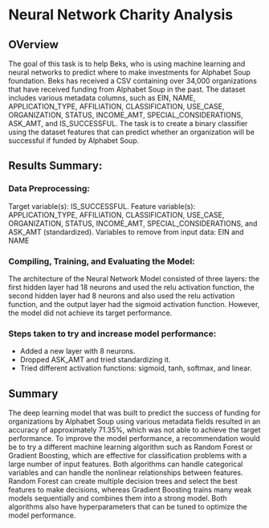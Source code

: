 # Neural Network Charity Analysis
## OVerview
The goal of this task is to help Beks, who is using machine learning and neural networks to predict where to make investments for Alphabet Soup foundation. Beks has received a CSV containing over 34,000 organizations that have received funding from Alphabet Soup in the past. The dataset includes various metadata columns, such as EIN, NAME, APPLICATION_TYPE, AFFILIATION, CLASSIFICATION, USE_CASE, ORGANIZATION, STATUS, INCOME_AMT, SPECIAL_CONSIDERATIONS, ASK_AMT, and IS_SUCCESSFUL. The task is to create a binary classifier using the dataset features that can predict whether an organization will be successful if funded by Alphabet Soup.

## Results Summary:
### Data Preprocessing:
Target variable(s): IS_SUCCESSFUL.
Feature variable(s): APPLICATION_TYPE, AFFILIATION, CLASSIFICATION, USE_CASE, ORGANIZATION, STATUS, INCOME_AMT, SPECIAL_CONSIDERATIONS, and ASK_AMT (standardized).
Variables to remove from input data: EIN and NAME
### Compiling, Training, and Evaluating the Model:
The architecture of the Neural Network Model consisted of three layers: the first hidden layer had 18 neurons and used the relu activation function, the second hidden layer had 8 neurons and also used the relu activation function, and the output layer had the sigmoid activation function. However, the model did not achieve its target performance.
### Steps taken to try and increase model performance:
* Added a new layer with 8 neurons.
* Dropped ASK_AMT and tried standardizing it.
* Tried different activation functions: sigmoid, tanh, softmax, and linear.

## Summary
The deep learning model that was built to predict the success of funding for organizations by Alphabet Soup using various metadata fields resulted in an accuracy of approximately 71.35%, which was not able to achieve the target performance.
To improve the model performance, a recommendation would be to try a different machine learning algorithm such as Random Forest or Gradient Boosting, which are effective for classification problems with a large number of input features. Both algorithms can handle categorical variables and can handle the nonlinear relationships between features.
Random Forest can create multiple decision trees and select the best features to make decisions, whereas Gradient Boosting trains many weak models sequentially and combines them into a strong model. Both algorithms also have hyperparameters that can be tuned to optimize the model performance.
